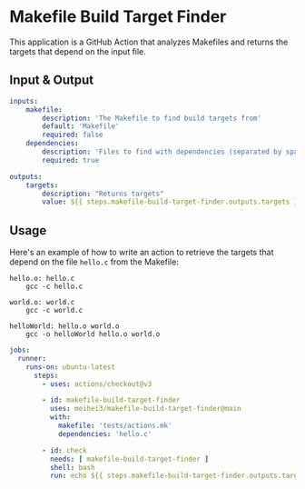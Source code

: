 # Makefile Build Target Finder

This application is a GitHub Action that analyzes Makefiles and returns the targets that depend on the input file.

## Input & Output

```yaml
inputs:
    makefile:
        description: 'The Makefile to find build targets from'
        default: 'Makefile'
        required: false
    dependencies:
        description: 'Files to find with dependencies (separated by spaces)'
        required: true

outputs:
    targets:
        description: "Returns targets"
        value: ${{ steps.makefile-build-target-finder.outputs.targets }}
```

## Usage

Here's an example of how to write an action to retrieve the targets that depend on the file `hello.c` from the Makefile:

```
hello.o: hello.c
    gcc -c hello.c

world.o: world.c
    gcc -c world.c

helloWorld: hello.o world.o
    gcc -o helloWorld hello.o world.o
```

```yaml
jobs:
  runner:
    runs-on: ubuntu-latest
      steps:
        - uses: actions/checkout@v3

        - id: makefile-build-target-finder
          uses: meihei3/makefile-build-target-finder@main
          with:
            makefile: 'tests/actions.mk'
            dependencies: 'hello.c'

        - id: check
          needs: [ makefile-build-target-finder ]
          shell: bash
          run: echo ${{ steps.makefile-build-target-finder.outputs.targets }}
```

